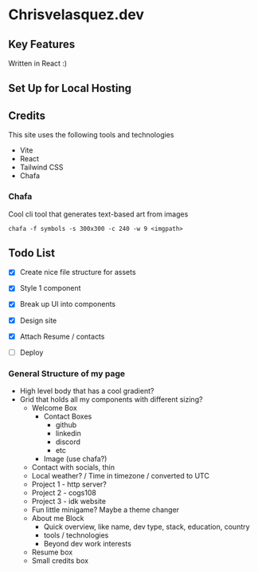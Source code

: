 # Chrisvelasquez.dev

## Key Features

Written in React :)

## Set Up for Local Hosting 

## Credits 
This site uses the following tools and technologies
* Vite
* React
* Tailwind CSS
* Chafa

### Chafa 
Cool cli tool that generates text-based art from images
<!-- TODO: Need to explain this line and args --> 
`chafa -f symbols -s 300x300 -c 240 -w 9 <imgpath>`

## Todo List

* [x] Create nice file structure for assets 
* [x] Style 1 component
* [x] Break up UI into components
* [x] Design site
* [x] Attach Resume / contacts
* [ ] Deploy 



### General Structure of my page

* High level body that has a cool gradient? 
* Grid that holds all my components with different sizing?
  * Welcome Box
    * Contact Boxes
      * github
      * linkedin
      * discord
      * etc
    * Image (use chafa?)
  * Contact with socials, thin
  * Local weather? / Time in timezone / converted to UTC
  * Project 1 - http server?
  * Project 2 - cogs108
  * Project 3 - idk website
  * Fun little minigame? Maybe a theme changer
  * About me Block 
    * Quick overview, like name, dev type, stack, education, country
    * tools / technologies
    * Beyond dev work interests
  * Resume box
  * Small credits box  
